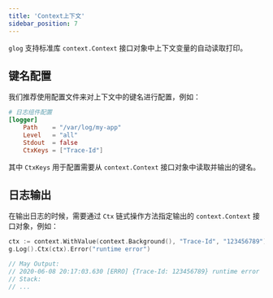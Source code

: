 ```yaml
---
title: 'Context上下文'
sidebar_position: 7
---
```


`glog` 支持标准库 `context.Context` 接口对象中上下文变量的自动读取打印。

## 键名配置

我们推荐使用配置文件来对上下文中的键名进行配置，例如：

```  toml
# 日志组件配置
[logger]
    Path    = "/var/log/my-app"
    Level   = "all"
    Stdout  = false
    CtxKeys = ["Trace-Id"]

```

其中 `CtxKeys` 用于配置需要从 `context.Context` 接口对象中读取并输出的键名。

## 日志输出

在输出日志的时候，需要通过 `Ctx` 链式操作方法指定输出的 `context.Context` 接口对象，例如：

```  go
ctx := context.WithValue(context.Background(), "Trace-Id", "123456789")
g.Log().Ctx(ctx).Error("runtime error")

// May Output:
// 2020-06-08 20:17:03.630 [ERRO] {Trace-Id: 123456789} runtime error
// Stack:
// ...

```